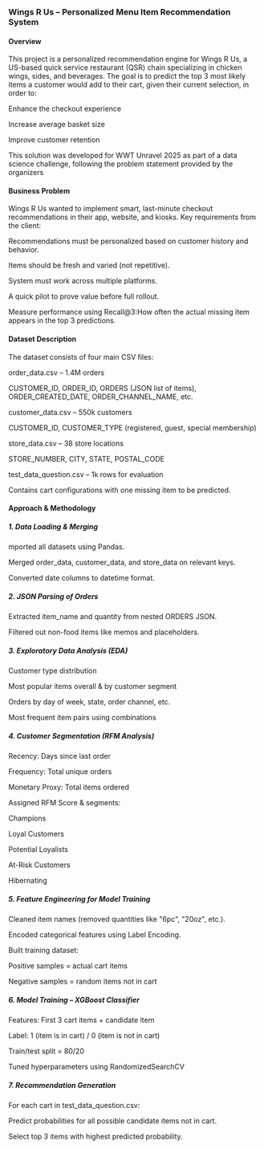 ### Wings R Us – Personalized Menu Item Recommendation System
#### Overview
This project is a personalized recommendation engine for Wings R Us, a US-based quick service restaurant (QSR) chain specializing in chicken wings, sides, and beverages.
The goal is to predict the top 3 most likely items a customer would add to their cart, given their current selection, in order to:

Enhance the checkout experience

Increase average basket size

Improve customer retention

This solution was developed for WWT Unravel 2025 as part of a data science challenge, following the problem statement provided by the organizers

#### Business Problem
Wings R Us wanted to implement smart, last-minute checkout recommendations in their app, website, and kiosks.
Key requirements from the client:

Recommendations must be personalized based on customer history and behavior.

Items should be fresh and varied (not repetitive).

System must work across multiple platforms.

A quick pilot to prove value before full rollout.

Measure performance using Recall@3:How often the actual missing item appears in the top 3 predictions.

#### Dataset Description
The dataset consists of four main CSV files:

order_data.csv – 1.4M orders

CUSTOMER_ID, ORDER_ID, ORDERS (JSON list of items), ORDER_CREATED_DATE, ORDER_CHANNEL_NAME, etc.

customer_data.csv – 550k customers

CUSTOMER_ID, CUSTOMER_TYPE (registered, guest, special membership)

store_data.csv – 38 store locations

STORE_NUMBER, CITY, STATE, POSTAL_CODE

test_data_question.csv – 1k rows for evaluation

Contains cart configurations with one missing item to be predicted.

#### Approach & Methodology
##### 1. Data Loading & Merging
mported all datasets using Pandas.

Merged order_data, customer_data, and store_data on relevant keys.

Converted date columns to datetime format.

##### 2. JSON Parsing of Orders
Extracted item_name and quantity from nested ORDERS JSON.

Filtered out non-food items like memos and placeholders.

##### 3. Exploratory Data Analysis (EDA)
Customer type distribution

Most popular items overall & by customer segment

Orders by day of week, state, order channel, etc.

Most frequent item pairs using combinations

##### 4. Customer Segmentation (RFM Analysis)
Recency: Days since last order

Frequency: Total unique orders

Monetary Proxy: Total items ordered

Assigned RFM Score & segments:

Champions

Loyal Customers

Potential Loyalists

At-Risk Customers

Hibernating
##### 5. Feature Engineering for Model Training
Cleaned item names (removed quantities like "6pc", "20oz", etc.).

Encoded categorical features using Label Encoding.

Built training dataset:

Positive samples = actual cart items

Negative samples = random items not in cart
##### 6.  Model Training – XGBoost Classifier
Features: First 3 cart items + candidate item

Label: 1 (item is in cart) / 0 (item is not in cart)

Train/test split = 80/20

Tuned hyperparameters using RandomizedSearchCV

##### 7. Recommendation Generation
For each cart in test_data_question.csv:

Predict probabilities for all possible candidate items not in cart.

Select top 3 items with highest predicted probability.
